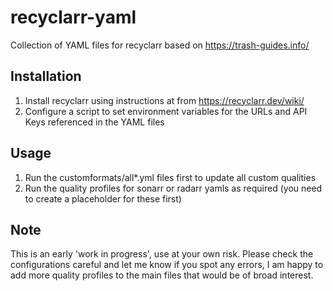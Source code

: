 # recyclarr-yaml
Collection of YAML files for recyclarr based on https://trash-guides.info/

## Installation
1) Install recyclarr using instructions at from https://recyclarr.dev/wiki/
2) Configure a script to set environment variables for the URLs and API Keys referenced in the YAML files

## Usage
1) Run the customformats/all*.yml files first to update all custom qualities
2) Run the quality profiles for sonarr or radarr yamls as required (you need to create a placeholder for these first)

## Note
This is an early 'work in progress', use at your own risk. Please check the configurations careful and let me know if you spot any errors, I am happy to add more quality profiles to the main files that would be of broad interest.